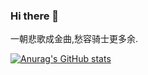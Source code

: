 ### Hi there 👋

一朝悲歌成金曲,愁容骑士更多余.

[![Anurag's GitHub stats](https://github-readme-stats.vercel.app/api?username=Nulovrsis&count_private=true&show_icons=true&theme=shadow_blue)](https://github.com/anuraghazra/github-readme-stats)
<!--
